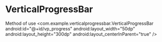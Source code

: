 # VerticalProgressBar

Method of use
    <com.example.verticalprogressbar.VerticalProgressBar
        android:id="@+id/vp_progress"
        android:layout_width="50dp"
        android:layout_height="300dp"
        android:layout_centerInParent="true"
        />
        
        
